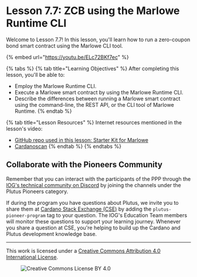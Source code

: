 # Lesson 7.7: ZCB using the Marlowe Runtime CLI

Welcome to Lesson 7.7! In this lesson, you'll learn how to run a zero-coupon bond smart contract using the Marlowe CLI tool.

{% embed url="https://youtu.be/ELc72BKf7ec" %}

{% tabs %}
{% tab title="Learning Objectives" %}
After completing this lesson, you'll be able to:

* Employ the Marlowe Runtime CLI.
* Execute a Marlowe smart contract by using the Marlowe Runtime CLI.
* Describe the differences between running a Marlowe smart contract using the command-line, the REST API, or the CLI tool of Marlowe Runtime.
{% endtab %}

{% tab title="Lesson Resources" %}
Internet resources mentioned in the lesson's video:

* [GitHub repo used in this lesson: Starter Kit for Marlowe](https://github.com/input-output-hk/marlowe-starter-kit/tree/PLT-3026)
* [Cardanoscan](https://preprod.cardanoscan.io/)
{% endtab %}
{% endtabs %}

## Collaborate with the Pioneers Community

Remember that you can interact with the participants of the PPP through the [IOG's technical community on Discord](https://discord.gg/inputoutput) by joining the channels under the Plutus Pioneers category.

If during the program you have questions about Plutus, we invite you to share them at [Cardano Stack Exchange (CSE)](https://cardano.stackexchange.com/) by adding the `plutus-pioneer-program` tag to your question. The IOG's Education Team members will monitor these questions to support your learning journey. Whenever you share a question at CSE, you're helping to build up the Cardano and Plutus development knowledge base.

---

This work is licensed under a [Creative Commons Attribution 4.0 International License](http://creativecommons.org/licenses/by/4.0/).

<figure><img src="https://i.creativecommons.org/l/by/4.0/88x31.png" alt="Creative Commons License BY 4.0"></figure>